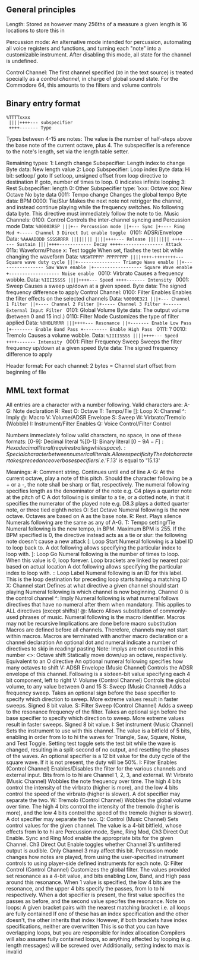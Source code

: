 ## General principles

Length: Stored as however many 256ths of a measure a given length is
     16 locations to store this in

Percussion mode:
     An alternative mode intended for percussion, automating all voice registers and functions, and turning each "note" into a customizable instrument.
     After disabling this mode, all state for the channel is undefined.

Control Channel:
     The first channel specified (`X0` in the text source) is treated specially as a *control channel*, in charge of global sound state. For the Commodore 64, this amounts to the filters and volume controls

## Binary entry format
```
%TTTTxxxx
 ||||++++--- subspecifier
 ++++------- Type
```
Types between 4-15 are notes:
     The value is the number of half-steps above the base note of the current octave, plus 4.
     The subspecifier is a reference to the note's length, set via the length table setter.

Remaining types:
     1: Length change
         Subspecifier: Length index to change
         Byte data: New length value
     2: Loop
         Subspecifier: Loop index
             Byte data: Hi bit: setloop/ goto
                 If setloop, unsigned offset from loop directive to destination
                 If goto, number of times to loop. 0 indicates infinite looping
     3: Rest
         Subspecifier: length
     0: Other
         Subspecifier type:
             1xxx: Octave
                 xxx: New Octave
                 No byte data
             0011: Tempo change
                 Changes the global tempo
                 Byte data: BPM
             0000: Tie/Slur
                 Makes the next note not retrigger the channel, and instead continue playing while the frequency switches. No following data byte. This directive must immediately follow the note to tie.
         Music Channels:
             0100: Control
                 Controls the inter-channel syncing and Percussion mode
                 Data:
                 ```%00003RSP
                         |||+-- Percussion mode
                         ||+--- Sync
                         |+---- Ring Mod
                         +----- Channel 3 Direct Out enable toggle
                 ```
             0101: ADSR/Envelope
                 Data:
                 ```%AAAADDDD SSSSRRRR
                     |||||||| ||||++++--- Release
                     |||||||| ++++------- Sustain
                     ||||++++------------ Decay
                     ++++---------------- Attack
                 ```
             011x: Waveform/Phase
                 x: Test toggle
                     When set, flashes the test bit while changing the waveform
                 Data:
                 ```%NSWTPPPP PPPPPPPP
                     ||||++++-++++++++--- Square wave duty cycle
                     |||+---------------- Triange Wave enable
                     ||+----------------- Saw Wave enable
                     |+------------------ Square Wave enable
                     +------------------- Noise enable
                 ```
             0010: Virbrato
                 Causes a frequency wobble.
                 Data:
                 ```%IIIISSSS
                     ||||++++--- Speed
                     ++++------- Intensity
                 ```
             0001: Sweep
                 Causes a sweep up/down at a given speed.
                 Byte data: The signed frequency difference to apply
         Control Channel:
             0100: Filter Enables
                 Enables the filter effects on the selected channels
                 Data:
                 ```%0000E321
                         |||+--- Channel 1 Filter
                         ||+---- Channel 2 Filter
                         |+----- Channel 3 Filter
                         +------ External Input Filter
                 ```
             0101: Global Volume
                 Byte data: The output volume (between 0 and 15 incl.)
             0110: Filter Mode
                 Customizes the type of filter applied
                 Data:
                 ```%0HBLRRRR
                      |||++++--- Resonance
                      ||+------- Enable Low Pass
                      |+-------- Enable Band Pass
                      +--------- Enable High Pass
                 ```
             0111: ?
             0010: Tremolo
                 Causes a volume wobble.
                 Data:
                 ```%IIIISSSS
                     ||||++++--- Speed
                     ++++------- Intensity
                 ```
             0001: Filter Frequency Sweep
                 Sweeps the filter frequency up/down at a given speed
                 Byte data: The signed frequency difference to apply

Header format:
For each channel:
2 bytes =  Channel start offset from beginning of file


## MML text format
All entries are a character with a number following. Valid characters are:
    A-G:    Note declaration
    R:      Rest
    O:      Octave
    T:      Tempo/Tie
    []:     Loop
    X:      Channel
    ^:      Imply
    @:      Macro
    V:      Volume/ADSR Envelope
    S:      Sweep
    W:      Virbrato/Tremolo (Wobble)
    I:      Instrument/Filter Enables
    Q:      Voice Control/Filter Control
    
Numbers immediately follow valid characters, no space, in one of these formats:
    [0-9]:      Decimal literal
    %[0-1]:     Binary literal
    $[0-9A-F]:  Hexadecimal literal (requires trailing whitespace)
    .:          Special character between numerical literals. Allows specificity
The dot character takes precedance over base specifiers i.e. '$F.13' is equal to '15.13'

Meanings:
    #: Comment string. Continues until end of line
    A-G: At the current octave, play a note of this pitch.
        Should the character following be a + or a -, the note shall be sharp or flat, respectively.
        The numeral following specifies length as the denominator of the note
        e.g. C4 plays a quarter note at the pitch of C
        A dot following is similar to a tie, or a dotted note, in that it specifies the numerator of the played note
        e.g. D8.3 plays a dotted quarter note, or three tied eighth notes
    O: Set Octave
        Numeral following is the new octave. Octaves are based on A as the base note.
    R: Rest. Plays silence
        Numerals following are the same as any of A-G.
    T: Tempo setting/Tie
        Numeral following is the new tempo, in BPM. Maximum BPM is 255. If the BPM specified is 0, the directive instead acts as a tie or slur: the following note doesn't cause a new attack
    [: Loop Start
        Numeral following is a label ID to loop back to.
        A dot following allows specifying the particular index to loop with.
    ]: Loop Go
        Numeral following is the number of times to loop. When this value is 0, loop forever.
        Loop brackets are linked by nearest pair based on actual location
        A dot following allows specifying the particular index to loop with.
    :: Loop Label
        Numeral following is an ID for this label.
        This is the loop destination for preceding loop starts having a matching ID
    X: Channel start
        Defines at what directive a given channel should start playing
        Numeral following is which channel is now beginning.
        Channel 0 is the control channel
    ^: Imply
        Numeral following is what numeral follows directives that have no numeral after them when mandatory. This applies to ALL directives (except shifts)!
    @: Macro
        Allows substitution of commonly-used phrases of music.
        Numeral following is the macro identifier.
        Macros may not be recursive
        Implications are done before macro substitution
        Macros are defined before all channels. Therefore, channels may not start within macros.
        Macros are terminated with another macro declaration or a channel declaration
        An optional dot and numeral indicate a number of directives to skip in reading/ pasting
            Note: Implys are not counted in this number
    <>: Octave shift
        Statically move down/up an octave, respectively. Equivalent to an O directive
        An optional numeral following specifies how many octaves to shift
    V: ADSR Envelope (Music Channel)
        Controls the ADSR envelope of this channel. Following is a sixteen-bit value specifying each 4 bit component, left to right
    V: Volume (Control Channel)
        Controls the global volume, to any value between 0 and 15
    S: Sweep (Music Channel)
        Adds a frequency sweep. Takes an optional sign before the base specifier to specify which direction to sweep. More extreme values result in faster sweeps. Signed 8 bit value.
    S: Filter Sweep (Control Channel)
        Adds a sweep to the resonance frequency of the filter. Takes an optional sign before the base specifier to specify which direction to sweep. More extreme values result in faster sweeps. Signed 8 bit value.
    I: Set instrument (Music Channel)
        Sets the instrument to use with this channel. The value is a bitfield of 5 bits, enabling in order from lo to hi the waves for Triangle, Saw, Square, Noise, and Test Toggle. Setting test toggle sets the test bit while the wave is changed, resulting in a split-second of no output, and resetting the phases of the waves. An optional specifier is a 12 bit value for the duty cycle of the square wave. If it is not present, the duty will be 50%.
    I: Filter Enables (Control Channel)
        Enables/Disables the filter for the various channels and external input. Bits from lo to hi are Channel 1, 2, 3, and external.
    W: Virbrato (Music Channel)
        Wobbles the note frequency over time. The high 4 bits control the intensity of the virbrato (higher is more), and the low 4 bits control the speed of the virbrato (higher is slower). A dot specifier may separate the two.
    W: Tremolo (Control Channel)
        Wobbles the global volume over time. The high 4 bits control the intensity of the tremolo (higher is more), and the low 4 bits control the speed of the tremolo (higher is slower). A dot specifier may separate the two.
    Q: Control (Music Channel)
        Sets control values for the given channel. The value is a 4-bit bitfield, whose effects from lo to hi are Percussion mode, Sync, Ring Mod, Ch3 Direct Out Enable. Sync and Ring Mod enable the appropriate bits for the given Channel. Ch3 Direct Out Enable toggles whether Channel 3's unfiltered output is audible. Only Channel 3 may affect this bit. Percussion mode changes how notes are played, from using the user-specified instrument controls to using player-side defined instruments for each note.
    Q: Filter Control (Control Channel)
        Customizes the global filter. The values provided set resonance as a 4-bit value, and bits enabling Low, Band, and High pass around this resonance. When 1 value is specified, the low 4 bits are the resonance, and the upper 4 bits specify the passes, from lo to hi respectively. When a dot specifier is present, the first value specifies the passes as before, and the second value specifes the resonance.
Note on loops:
    A given bracket pairs with the nearest matching bracket i.e. all loops are fully contained
    If one of these has an index specification and the other doesn't, the other inherits that index
    However, if both brackets have index specifications, neither are overwritten
    This is so that you can have overlapping loops, but you are responsible for index allocation
    Compilers will also assume fully contained loops, so anything affected by looping (e.g. length messages) will be screwed over
    Additionally, setting index to max is invalid
